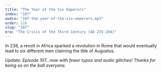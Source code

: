 ```yaml
---
title: "The Year of the Six Emperors"
index: "107"
audio: "107-the-year-of-the-six-emperors.mp3"
order: 116
slug: "107"
era: "The Crisis of the Third Century [AD 235-284]"
---
```


In 238, a revolt in Africa sparked a revolution in Rome that would eventually lead to six different men claiming the title of Augustus.

_Update: Episode 107...now with fewer typos and audio glitches! Thanks for being so on the ball everyone._


